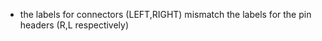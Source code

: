 * the labels for connectors (LEFT,RIGHT) mismatch the labels for the pin headers (R,L respectively)
